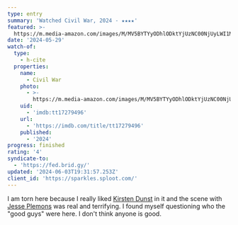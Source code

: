 ```yaml
---
type: entry
summary: 'Watched Civil War, 2024 - ★★★★'
featured: >-
  https://m.media-amazon.com/images/M/MV5BYTYyODhlODktYjUzNC00NjUyLWI1MzYtNmI0MTY3YTUxYjY2XkEyXkFqcGdeQXVyMTkxNjUyNQ@@._V1_SX300.jpg
date: '2024-05-29'
watch-of:
  type:
    - h-cite
  properties:
    name:
      - Civil War
    photo:
      - >-
        https://m.media-amazon.com/images/M/MV5BYTYyODhlODktYjUzNC00NjUyLWI1MzYtNmI0MTY3YTUxYjY2XkEyXkFqcGdeQXVyMTkxNjUyNQ@@._V1_SX300.jpg
    uid:
      - 'imdb:tt17279496'
    url:
      - 'https://imdb.com/title/tt17279496'
    published:
      - '2024'
progress: finished
rating: '4'
syndicate-to:
  - 'https://fed.brid.gy/'
updated: '2024-06-03T19:31:57.253Z'
client_id: 'https://sparkles.sploot.com/'
---
```

I am torn here because I really liked [Kirsten Dunst](https://imdb.com/name/nm0000379/) in it and the scene with [Jesse Plemons](https://imdb.com/name/nm0687146/) was real and terrifying. I found myself questioning who the "good guys" were here. I don't think anyone is good.
